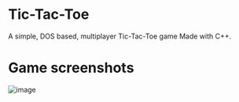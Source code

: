# Tic-Tac-Toe
A simple, DOS based, multiplayer Tic-Tac-Toe game
Made with C++.

# Game screenshots
![image](../master/tic.png)
